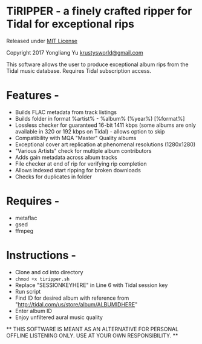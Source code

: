 # TiRIPPER - a finely crafted ripper for Tidal for exceptional rips

Released under [MIT License](http://en.wikipedia.org/wiki/MIT_License)

Copyright 2017 Yongliang Yu krustysworld@gmail.com

This software allows the user to produce exceptional album rips from the Tidal music database. Requires Tidal subscription access.


# Features -

* Builds FLAC metadata from track listings
* Builds folder in format %artist% - %album% (%year%) [%format%]
* Lossless checker for guaranteed 16-bit 1411 kbps (some albums are only available in 320 or 192 kbps on Tidal) - allows option to skip
* Compatibility with MQA "Master" Quality albums
* Exceptional cover art replication at phenomenal resolutions (1280x1280)
* "Various Artists" check for multiple album contributors 
* Adds gain metadata across album tracks
* File checker at end of rip for verifying rip completion
* Allows indexed start ripping for broken downloads
* Checks for duplicates in folder


# Requires -
* metaflac 
* gsed
* ffmpeg


# Instructions -

* Clone and cd into directory
* `chmod +x tiripper.sh`
* Replace "SESSIONKEYHERE" in Line 6 with Tidal session key
* Run script
* Find ID for desired album with reference from "http://tidal.com/us/store/album/ALBUMIDHERE"
* Enter album ID
* Enjoy unfiltered aural music quality

** THIS SOFTWARE IS MEANT AS AN ALTERNATIVE FOR PERSONAL OFFLINE LISTENING ONLY. USE AT YOUR OWN RESPONSIBILITY. **
